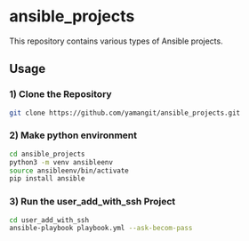 # ansible_projects
This repository contains various types of Ansible projects.

## Usage

### 1) Clone the Repository
```bash
git clone https://github.com/yamangit/ansible_projects.git
```

### 2) Make python environment
```bash
cd ansible_projects
python3 -m venv ansibleenv
source ansibleenv/bin/activate
pip install ansible 
```

### 3) Run the user_add_with_ssh Project

```bash
cd user_add_with_ssh
ansible-playbook playbook.yml --ask-becom-pass
```
   
